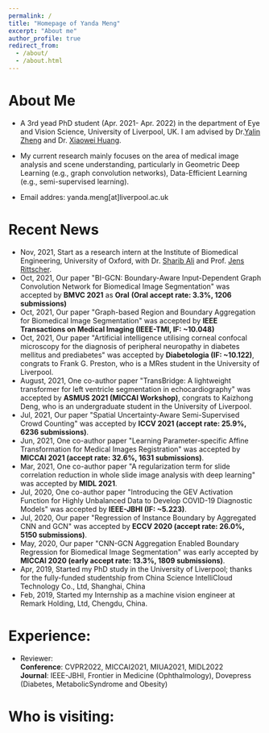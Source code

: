 ```yaml
---
permalink: /
title: "Homepage of Yanda Meng"
excerpt: "About me"
author_profile: true
redirect_from: 
  - /about/
  - /about.html
---
```




About Me
====

+ A 3rd yead PhD student (Apr. 2021- Apr. 2022) in the department of Eye and Vision Science, University of Liverpool, UK. I am advised by Dr.[Yalin Zheng](https://www.liverpool.ac.uk/life-course-and-medical-sciences/staff/yalin-zheng/) and Dr. [Xiaowei Huang](https://cgi.csc.liv.ac.uk/~xiaowei/).

+ My current research mainly focuses on the area of medical image analysis and scene understanding, particularly in Geometric Deep Learning (e.g., graph convolution networks), Data-Efficient Learning (e.g., semi-supervised learning).

+ Email addres: yanda.meng[at]liverpool.ac.uk


Recent News
=== 
+ Nov, 2021, Start as a research intern at the Institute of Biomedical Engineering, University of Oxford, with Dr. [Sharib Ali](https://eng.ox.ac.uk/people/sharib-ali/) and Prof. [Jens Rittscher](https://www.ndm.ox.ac.uk/team/jens-rittscher).  
+ Oct, 2021, Our paper "BI-GCN: Boundary-Aware Input-Dependent Graph Convolution Network for Biomedical Image Segmentation" was accepted by **BMVC 2021** as **Oral**
**(Oral accept rate: 3.3%, 1206 submissions)**
+ Oct, 2021, Our paper "Graph-based Region and Boundary Aggregation for Biomedical Image Segmentation" was accepted by **IEEE Transactions on Medical Imaging (IEEE-TMI, IF: ~10.048)**
+ Oct, 2021, Our paper "Artificial intelligence utilising corneal confocal microscopy for the diagnosis of peripheral neuropathy in diabetes mellitus and prediabetes" was accepted by **Diabetologia (IF: ~10.122)**, congrats to Frank G. Preston, who is a MRes student in the University of Liverpool.
+ August, 2021, One co-author paper "TransBridge: A lightweight transformer for left ventricle segmentation in echocardiography" was accepted by **ASMUS 2021 (MICCAI Workshop)**, congrats to Kaizhong Deng, who is an undergraduate student in the University of Liverpool.
+ Jul, 2021, Our paper "Spatial Uncertainty-Aware Semi-Supervised Crowd Counting" was accepted by **ICCV 2021 (accept rate: 25.9%, 6236 submissions)**.
+ Jun, 2021, One co-author paper "Learning Parameter-specific Affine Transformation for Medical Images Registration" was accepted by **MICCAI 2021 (accept rate: 32.6%, 1631 submissions)**.
+ Mar, 2021, One co-author paper "A regularization term for slide correlation reduction in whole slide image analysis with deep learning" was accepted by **MIDL 2021**.
+ Jul, 2020, One co-author paper "Introducing the GEV Activation Function for Highly Unbalanced Data to Develop COVID-19 Diagnostic Models" was accepted by **IEEE-JBHI (IF: ~5.223)**.
+ Jul, 2020, Our paper "Regression of Instance Boundary by Aggregated CNN and GCN" was accepted by **ECCV 2020 (accept rate: 26.0%, 5150 submissions)**.
+ May, 2020, Our paper "CNN-GCN Aggregation Enabled Boundary Regression for Biomedical Image Segmentation" was early accepted by **MICCAI 2020 (early accept rate: 13.3%, 1809 submissions)**.
+ Apr, 2019, Started my PhD study in the University of Liverpool; thanks for the fully-funded studentship from China Science IntelliCloud Technology Co., Ltd, Shanghai, China
+ Feb, 2019, Started my Internship as a machine vision engineer at Remark Holding, Ltd, Chengdu, China.


Experience:
===
+ Reviewer:  
**Conference**: CVPR2022, MICCAI2021, MIUA2021, MIDL2022  
**Journal**: IEEE-JBHI, Frontier in Medicine (Ophthalmology), Dovepress (Diabetes, MetabolicSyndrome and Obesity)




Who is visiting:
===
<script type="text/javascript" id="clustrmaps" src="//clustrmaps.com/map_v2.js?d=yBmx129l7Oga4lgyzQ7q8ccFWOcKud1s7OIG4PqFocY&cl=ffffff&w=a"></script>

<script type="text/javascript" src="//rf.revolvermaps.com/0/0/8.js?i=5molwqujzla&amp;m=0&amp;c=ff0000&amp;cr1=ffffff&amp;f=arial&amp;l=33" async="async"></script>



